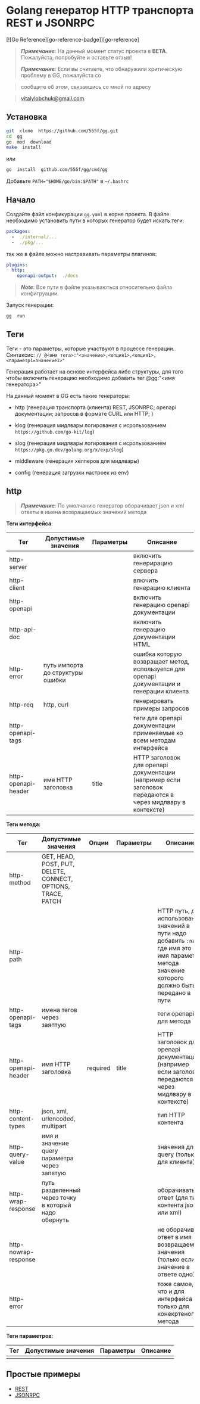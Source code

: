 # Golang генератор HTTP транспорта REST и JSONRPC

[![Go Reference][go-reference-badge]][go-reference]

> _**Примечание**_: На данный момент статус проекта в **BETA**. Пожалуйста, попробуйте и оставьте отзыв!
>  
> _**Примечание**_: Если вы считаете, что обнаружили критическую проблему в GG, пожалуйста со

> сообщите об этом, связавшись со мной по адресу

> [vitalylobchuk@gmail.com](mailto:vitalylobchuk@gmail.com).
>  

## Установка

```sh
git  clone  https://github.com/555f/gg.git
cd  gg
go  mod  download
make  install
```

или

```sh
go  install  github.com/555f/gg/cmd/gg
```

Добавьте `PATH="$HOME/go/bin:$PATH"` в `~/.bashrc`

## Начало

Создайте файл конфикурации `gg.yaml` в корне проекта.
В файле необзодимо установить пути в которых генератор будет искать теги:

```yaml
packages:
  -  ./internal/...
  -  ./pkg/...
```

так же в файле можно настравивать параметры плагинов:

```yaml
plugins:
  http:
    openapi-output:  ./docs
```

> _**Note**_: Все пути в файле указываються относительно файла конфигруации.
>  

Запуск генерации:

```shell
gg  run
```

## Теги

Теги - это параметры, которые участвуют в процессе генерации.
Cинтаксис: `// @<имя тега>:"<значение>,<опция1>,<опция1>,<параметр1=значение1>"`

Генерация работает на основе интерфейса либо структуры, для того чтобы включить генерацию необходимо добавить тег @gg:"<имя генератора>"

На данный момент в GG есть такие генераторы:

* http (генерация транспорта (клиента) REST, JSONRPC; openapi документации; запросов в формате CURL или HTTP; )

* klog (генерация мидлвары логирования с исрользованием `https://github.com/go-kit/log`)

* slog (генерация мидлвары логирования с исрользованием `https://pkg.go.dev/golang.org/x/exp/slog`)

* middleware (генерация хелперов для мидлвары)

* config (генерация загрузки настроек из env)

## http

> _**Примечание**_: По умолчанию генератор оборачивает json и xml ответы в имена возвращаемых значений метода

**Теги интерфейса**:

| Тег                 | Допустимые значения              | Параметры | Описание                                                                                                  |
|---------------------|----------------------------------|-----------|-----------------------------------------------------------------------------------------------------------|
| http-server         |                                  |           | включить генерирацию сервера                                                                              |
| http-client         |                                  |           | влючить генерацию клиента                                                                                 |
| http-openapi        |                                  |           | включить генерацию openapi документации                                                                   |
| http-api-doc        |                                  |           | включить генерацию документации HTML                                                                      |
| http-error          | путь импорта до структуры ошибки |           | ошибка которую возвращает метод, используется для openapi документации и генерации клиента                |
| http-req            | http, curl                       |           | генерировать примеры запросов                                                                             |
| http-openapi-tags   |                                  |           | теги для openapi документации применяемые ко всем методам интерфейса                                      |
| http-openapi-header | имя HTTP заголовка               | title     | HTTP заголовок для openapi документации (например если заголовок передаются в через мидлвару в контексте) |

**Теги метода:**

| Тег                  | Допустимые значения                                          | Опции    | Параметры | Описание                                                                                                                                          |
|----------------------|--------------------------------------------------------------|----------|-----------|---------------------------------------------------------------------------------------------------------------------------------------------------|
| http-method          | GET, HEAD, POST, PUT, DELETE, CONNECT, OPTIONS, TRACE, PATCH |          |           |                                                                                                                                                   |
| http-path            |                                                              |          |           | HTTP путь, для использования значений в пути надо добавить `:name` где имя это имя параметра метода значение которого должно быть передано в пути |
| http-openapi-tags    | имена тегов через заяптую                                    |          |           | теги openapi для метода                                                                                                                           |
| http-openapi-header  | имя HTTP заголовка                                           | required | title     | HTTP заголовок для openapi документации (например если заголовок передаются в через мидлвару в контексте)                                         |
| http-content-types   | json, xml, urlencoded, multipart                             |          |           | тип HTTP контента                                                                                                                                 |
| http-query-value     | имя и значение query параметра через запятую                 |          |           | значения для query (только для клиента)                                                                                                           |
| http-wrap-response   | путь разделенный через точку в который надо обернуть         |          |           | оборачивать ответ (для типа контента json или xml)                                                                                                |
| http-nowrap-response |                                                              |          |           | не оборачивать ответ в имя возвращаемого значения (только если значение в ответе одно)                                                            |
| http-error           |                                                              |          |           | тоже самое, что и для интерфейса только для конекртеного метода                                                                                   |


**Теги параметров:**

| Тег | Допустимые значения | Параметры | Описание |
|-----|---------------------|-----------|----------|
|     |                     |           |          |

## Простые примеры

*  [REST](examples/rest-service)
*  [JSONRPC](examples/jsonrpc-service)
